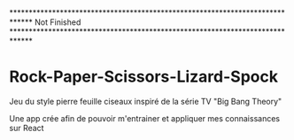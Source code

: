 ***************************************************************************** Not Finished *****************************************************************************




<h1>Rock-Paper-Scissors-Lizard-Spock</h1>

Jeu du style pierre feuille ciseaux inspiré de la série TV "Big Bang Theory"

Une app crée afin de pouvoir m'entrainer et appliquer mes connaissances sur React

